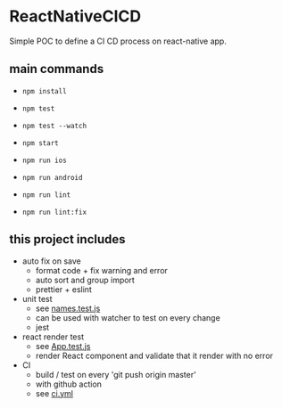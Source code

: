 # ReactNativeCICD

Simple POC to define a CI CD process on react-native app.

## main commands

- `npm install`

- `npm test`
- `npm test --watch`

- `npm start`
- `npm run ios`
- `npm run android`

- `npm run lint`
- `npm run lint:fix`

## this project includes

- auto fix on save
  - format code + fix warning and error
  - auto sort and group import
  - prettier + eslint
- unit test
  - see [names.test.js](./src/services/names.test.js)
  - can be used with watcher to test on every change
  - jest
- react render test
  - see [App.test.js](./src/App.test.js)
  - render React component and validate that it render with no error
- CI
  - build / test on every 'git push origin master'
  - with github action
  - see [ci.yml](.github/workflows/ci.yml)
